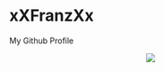 # xXFranzXx
My Github Profile
<p align="center">
  <img src="https://capsule-render.vercel.app/api?text=%20Hello!%20&fontSize=55&fontColor=3300FF&animation=fadeIn&type=waving&color=gradient&height=135"/>
</p>

